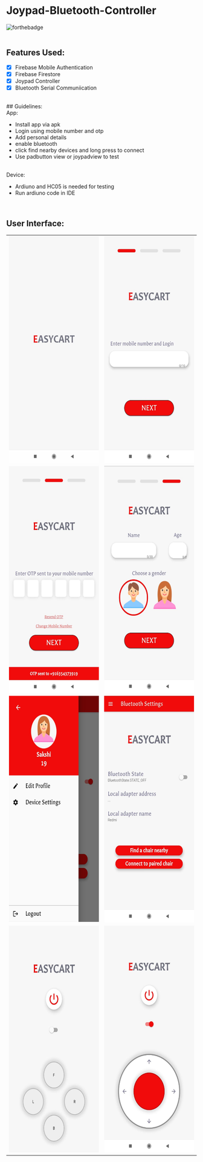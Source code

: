 # Joypad-Bluetooth-Controller
![forthebadge](https://forthebadge.com/images/badges/built-for-android.svg) <br>
<br>
## Features Used:<br>
- [X] Firebase Mobile Authentication
- [X] Firebase Firestore
- [X] Joypad Controller
- [X] Bluetooth Serial Communiication
<br>
## Guidelines:<br>
App:<br>
<ul>
  <li> Install app via apk </li>
  <li> Login using mobile number and otp</li>
  <li> Add personal details</li>
  <li> enable bluetooth </li>
  <li> click find nearby devices and long press to connect </li>
  <li> Use padbutton view or joypadview to test </li>
  </ul>
  <br>
Device:<br>
<ul>
  <li> Ardiuno and HC05 is needed for testing </li>
  <li> Run ardiuno code in IDE </li>
  </ul>
  <br>
  
## User Interface: <br>
<table>
  <tr>
    <td> <img src="UI/SPLASH.jpeg" width="300" height="600"></td>
    <td> <img src="UI/MOBILE.jpeg" width="300" height="600"></td>
  </tr>
  <tr>
    <td> <img src="UI/OTP.jpeg" width="300" height="600"></td>
    <td> <img src="UI/PROFILE.jpeg" width="300" height="600"></td>
  </tr>
  <tr>
    <td> <img src="UI/DRAWER.jpeg" width="300" height="600"></td>
    <td> <img src="UI/BLUETOOTH.jpeg" width="300" height="600"></td>
  </tr>
  <tr>
    <td> <img src="UI/PADBUTTON.jpeg" width="300" height="600"></td>
    <td> <img src="UI/JOYPAD.jpeg" width="300" height="600"></td>
  </tr>
</table>
